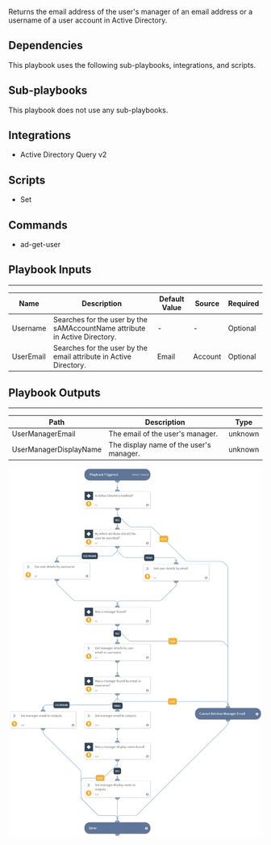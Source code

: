 Returns the email address of the user's manager of an email address or a username of a user account in Active Directory.

## Dependencies
This playbook uses the following sub-playbooks, integrations, and scripts.

## Sub-playbooks
This playbook does not use any sub-playbooks.

## Integrations
* Active Directory Query v2

## Scripts
* Set

## Commands
* ad-get-user

## Playbook Inputs
---

| **Name** | **Description** | **Default Value** | **Source** | **Required** |
| --- | --- | --- | --- | --- |
| Username | Searches for the user by the sAMAccountName attribute in Active Directory. | - |-  | Optional |
| UserEmail | Searches for the user by the email attribute in Active Directory. | Email | Account | Optional |

## Playbook Outputs
---

| **Path** | **Description** | **Type** |
| --- | --- | --- |
| UserManagerEmail | The email of the user's manager. | unknown |
| UserManagerDisplayName | The display name of the user's manager. | unknown |

![Active Directory_Get User Manager Details](https://raw.githubusercontent.com/demisto/content/1bdd5229392bd86f0cc58265a24df23ee3f7e662/docs/images/playbooks/Active_Directory_-_Get_User_Manager_Details.png)
